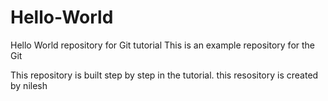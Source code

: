 # Hello-World

Hello World repository for Git tutorial
This is an example repository for the Git

This repository is built step by step in the tutorial.
this resository is created by nilesh


